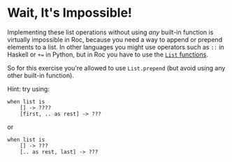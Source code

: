 # Wait, It's Impossible!
Implementing these list operations without using *any* built-in function is
virtually impossible in Roc, because you need a way to append or prepend
elements to a list. In other languages you might use operators such as `::`
in Haskell or `+=` in Python, but in Roc you have to use the
[`List` functions](https://www.roc-lang.org/builtins/List).

So for this exercise you're allowed to use `List.prepend` (but avoid using any
other built-in function).

Hint: try using:

```roc
when list is
    [] -> ????
    [first, .. as rest] -> ???
```

or

```roc
when list is
    [] -> ???
    [.. as rest, last] -> ???
```